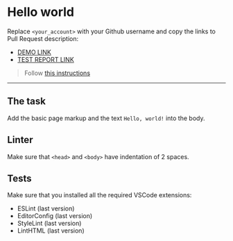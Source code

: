 # Hello world

Replace `<your_account>` with your Github username and copy the links to Pull Request description:
- [DEMO LINK](https://OleksiiNearby.github.io/layout_hello-world/)
- [TEST REPORT LINK](https://OleksiiNearby.github.io/layout_hello-world/report/html_report/)

> Follow [this instructions](https://mate-academy.github.io/layout_task-guideline/#how-to-solve-the-layout-tasks-on-github)
___

## The task

Add the basic page markup and the text `Hello, world!` into the body.

## Linter

Make sure that `<head>` and `<body>` have indentation of 2 spaces.

## Tests

Make sure that you installed all the required VSCode extensions:

- ESLint (last version)
- EditorConfig (last version)
- StyleLint (last version)
- LintHTML (last version)
